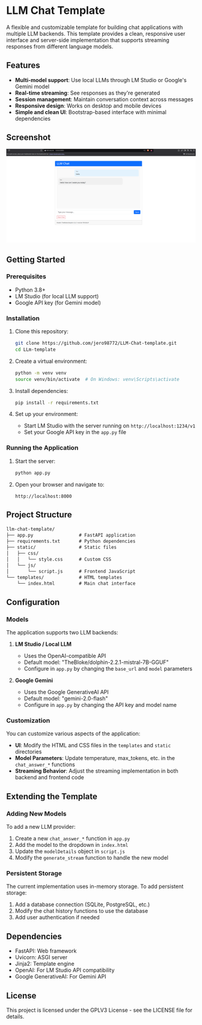 # LLM Chat Template

A flexible and customizable template for building chat applications with multiple LLM backends. This template provides a clean, responsive user interface and server-side implementation that supports streaming responses from different language models.

## Features

- **Multi-model support**: Use local LLMs through LM Studio or Google's Gemini model
- **Real-time streaming**: See responses as they're generated
- **Session management**: Maintain conversation context across messages
- **Responsive design**: Works on desktop and mobile devices
- **Simple and clean UI**: Bootstrap-based interface with minimal dependencies

## Screenshot

![LLM Chat Template Screenshot](https://github.com/jero98772/LLM-Chat-template/blob/main/docs/1.png)

## Getting Started

### Prerequisites

- Python 3.8+
- LM Studio (for local LLM support)
- Google API key (for Gemini model)

### Installation

1. Clone this repository:
   ```bash
   git clone https://github.com/jero98772/LLM-Chat-template.git
   cd LLm-template
   ```

2. Create a virtual environment:
   ```bash
   python -m venv venv
   source venv/bin/activate  # On Windows: venv\Scripts\activate
   ```

3. Install dependencies:
   ```bash
   pip install -r requirements.txt
   ```

4. Set up your environment:
   - Start LM Studio with the server running on `http://localhost:1234/v1`
   - Set your Google API key in the `app.py` file

### Running the Application

1. Start the server:
   ```bash
   python app.py
   ```

2. Open your browser and navigate to:
   ```
   http://localhost:8000
   ```

## Project Structure

```
llm-chat-template/
├── app.py                 # FastAPI application
├── requirements.txt       # Python dependencies
├── static/                # Static files
│   ├── css/
│   │   └── style.css      # Custom CSS
│   └── js/
│       └── script.js      # Frontend JavaScript
└── templates/             # HTML templates
    └── index.html         # Main chat interface
```

## Configuration

### Models

The application supports two LLM backends:

1. **LM Studio / Local LLM**
   - Uses the OpenAI-compatible API
   - Default model: "TheBloke/dolphin-2.2.1-mistral-7B-GGUF"
   - Configure in `app.py` by changing the `base_url` and `model` parameters

2. **Google Gemini**
   - Uses the Google GenerativeAI API
   - Default model: "gemini-2.0-flash"
   - Configure in `app.py` by changing the API key and model name

### Customization

You can customize various aspects of the application:

- **UI**: Modify the HTML and CSS files in the `templates` and `static` directories
- **Model Parameters**: Update temperature, max_tokens, etc. in the `chat_answer_*` functions
- **Streaming Behavior**: Adjust the streaming implementation in both backend and frontend code

## Extending the Template

### Adding New Models

To add a new LLM provider:

1. Create a new `chat_answer_*` function in `app.py`
2. Add the model to the dropdown in `index.html`
3. Update the `modelDetails` object in `script.js`
4. Modify the `generate_stream` function to handle the new model

### Persistent Storage

The current implementation uses in-memory storage. To add persistent storage:

1. Add a database connection (SQLite, PostgreSQL, etc.)
2. Modify the chat history functions to use the database
3. Add user authentication if needed

## Dependencies

- FastAPI: Web framework
- Uvicorn: ASGI server
- Jinja2: Template engine
- OpenAI: For LM Studio API compatibility
- Google GenerativeAI: For Gemini API

## License

This project is licensed under the GPLV3 License - see the LICENSE file for details.

